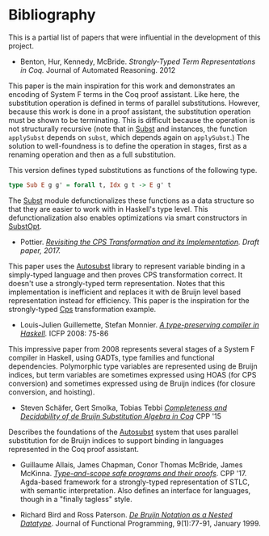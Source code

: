 # Bibliography

This is a partial list of papers that were influential in the development of this project.

- Benton, Hur, Kennedy, McBride. *Strongly-Typed Term Representations in Coq.* Journal of Automated Reasoning. 2012

This paper is the main inspiration for this work and 
demonstrates an encoding of System F terms in the Coq proof assistant. Like here, the substitution operation is defined in terms of parallel substitutions. However, because this work is done in a proof assistant, the substitution operation must be shown to be terminating. This is difficult because the operation is not structurally recursive (note that in [Subst](src/Subst.hs) and instances, the function `applySubst` depends on `subst`, which depends again on `applySubst`.) The solution to well-foundness is to define the operation in stages, first as a renaming operation and then as a full substitution.

This version defines typed substitutions as functions of the following type.

```haskell
type Sub E g g' = forall t, Idx g t -> E g' t
```
The [Subst](src/Subst.hs) module defunctionalizes these functions as a data structure so that they are easier to work with in Haskell's type level. This defunctionalization also enables optimizations via smart constructors in [SubstOpt](src/SubstOpt.hs).

- Pottier. *[Revisiting the CPS Transformation and its Implementation](http://gallium.inria.fr/~fpottier/publis/fpottier-cps.pdf). Draft paper, 2017.*

This paper uses the [Autosubst](https://www.ps.uni-saarland.de/Publications/documents/SchaeferEtAl_2015_Autosubst_-Reasoning.pdf) library to represent variable binding in a simply-typed language and then proves CPS transformation correct.  It doesn't use a strongly-typed term representation. Notes that this implementation is inefficient and replaces it with de Bruijn level based representation instead for efficiency. This  paper is the inspiration for the strongly-typed [Cps](src/Cps.hs) transformation example.

- Louis-Julien Guillemette, Stefan Monnier. *[A type-preserving compiler in Haskell](https://dl.acm.org/doi/10.1145/1411203.1411218).* ICFP 2008: 75-86

This impressive paper from 2008 represents several stages of a System F compiler in Haskell, using GADTs, type families and functional dependencies. Polymorphic type variables are represented using de Bruijn indices, but term variables are sometimes expressed using HOAS (for CPS conversion) and sometimes expressed using de Bruijn indices (for closure conversion, and hoisting).

- Steven Schäfer, Gert Smolka, Tobias Tebbi *[Completeness and Decidability of de Bruijn Substitution Algebra in Coq](https://dl.acm.org/citation.cfm?id=2693163)* CPP '15

Describes the foundations of the [Autosubst](https://www.ps.uni-saarland.de/Publications/documents/SchaeferEtAl_2015_Autosubst_-Reasoning.pdf) system that uses parallel substitution for de Bruijn indices to support binding in languages represented in the Coq proof assistant. 

- Guillaume Allais, James Chapman, Conor Thomas McBride, James McKinna. *[Type-and-scope safe programs and their proofs](https://dl.acm.org/doi/10.1145/3018610.3018613)*. CPP '17. Agda-based framework for a strongly-typed representation of STLC, with semantic interpretation. Also defines an interface for languages, though in a "finally tagless" style.

- Richard Bird and Ross Paterson. *[De Bruijn Notation as a Nested Datatype](http://www.staff.city.ac.uk/~ross/papers/debruijn.html)*. Journal of Functional Programming, 9(1):77-91, January 1999.  
